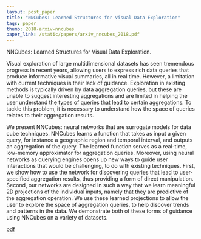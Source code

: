 ```yaml
---
layout: post_paper
title: "NNCubes: Learned Structures for Visual Data Exploration"
tags: paper
thumb: 2018-arxiv-nncubes
paper_link: /static/papers/arxiv_nncubes_2018.pdf
---
```


NNCubes: Learned Structures for Visual Data Exploration.

Visual exploration of large multidimensional datasets has seen
tremendous progress in recent years, allowing users to express rich
data queries that produce informative visual summaries, all in real
time. However, a limitation with current techniques is their lack of
guidance. Exploration in existing methods is typically driven by data
aggregation queries, but these are unable to suggest interesting
aggregations and are limited in helping the user understand the types
of queries that lead to certain aggregations. To tackle this problem,
it is necessary to understand how the space of queries relates to
their aggregation results.

We present NNCubes: neural networks that are surrogate models for data
cube techniques. NNCubes learns a function that takes as input a given
query, for instance a geographic region and temporal interval, and
outputs an aggregation of the query. The learned function serves as a
real-time, low-memory approximator for aggregation queries. Moreover,
using neural networks as querying engines opens up new ways to guide
user interactions that would be challenging, to do with existing
techniques. First, we show how to use the network for discovering
queries that lead to user-specified aggregation results, thus
providing a form of direct manipulation. Second, our networks are
designed in such a way that we learn meaningful 2D projections of the
individual inputs, namely that they are predictive of the aggregation
operation. We use these learned projections to allow the user to
explore the space of aggregation queries, to help discover trends and
patterns in the data. We demonstrate both of these forms of guidance
using NNCubes on a variety of datasets.

[pdf](/static/papers/arxiv_nncubes_2018.pdf)
